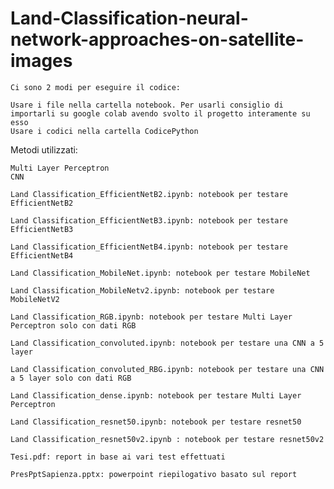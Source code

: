 # Land-Classification-neural-network-approaches-on-satellite-images


    Ci sono 2 modi per eseguire il codice:

    Usare i file nella cartella notebook. Per usarli consiglio di importarli su google colab avendo svolto il progetto interamente su esso
    Usare i codici nella cartella CodicePython

Metodi utilizzati:

    Multi Layer Perceptron
    CNN

    Land Classification_EfficientNetB2.ipynb: notebook per testare EfficientNetB2

    Land Classification_EfficientNetB3.ipynb: notebook per testare EfficientNetB3

    Land Classification_EfficientNetB4.ipynb: notebook per testare EfficientNetB4

    Land Classification_MobileNet.ipynb: notebook per testare MobileNet

    Land Classification_MobileNetv2.ipynb: notebook per testare MobileNetV2

    Land Classification_RGB.ipynb: notebook per testare Multi Layer Perceptron solo con dati RGB

    Land Classification_convoluted.ipynb: notebook per testare una CNN a 5 layer

    Land Classification_convoluted_RBG.ipynb: notebook per testare una CNN a 5 layer solo con dati RGB

    Land Classification_dense.ipynb: notebook per testare Multi Layer Perceptron

    Land Classification_resnet50.ipynb: notebook per testare resnet50

    Land Classification_resnet50v2.ipynb : notebook per testare resnet50v2

    Tesi.pdf: report in base ai vari test effettuati

    PresPptSapienza.pptx: powerpoint riepilogativo basato sul report
